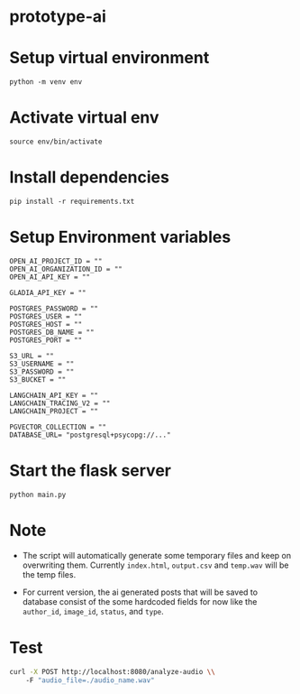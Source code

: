 # prototype-ai

# Setup virtual environment

`python -m venv env`

# Activate virtual env

`source env/bin/activate`

# Install dependencies

`pip install -r requirements.txt`

# Setup Environment variables

```
OPEN_AI_PROJECT_ID = ""
OPEN_AI_ORGANIZATION_ID = ""
OPEN_AI_API_KEY = ""

GLADIA_API_KEY = ""

POSTGRES_PASSWORD = ""
POSTGRES_USER = ""
POSTGRES_HOST = ""
POSTGRES_DB_NAME = ""
POSTGRES_PORT = ""

S3_URL = ""
S3_USERNAME = ""
S3_PASSWORD = ""
S3_BUCKET = ""

LANGCHAIN_API_KEY = ""
LANGCHAIN_TRACING_V2 = ""
LANGCHAIN_PROJECT = ""

PGVECTOR_COLLECTION = ""
DATABASE_URL= "postgresql+psycopg://..."
```

# Start the flask server

`python main.py`

# Note

- The script will automatically generate some temporary files and keep on overwriting them. Currently `index.html`, `output.csv` and `temp.wav` will be the temp files.

- For current version, the ai generated posts that will be saved to database consist of the some hardcoded fields for now like the `author_id`, `image_id`, `status`, and `type`.

# Test

```bash
curl -X POST http://localhost:8080/analyze-audio \\
    -F "audio_file=./audio_name.wav"
```
